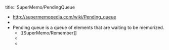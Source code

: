 title:: SuperMemo/PendingQueue

- http://supermemopedia.com/wiki/Pending_queue
-
- Pending queue is a queue of elements that are waiting to be memorized.
	- [[SuperMemo/Remember]]
	-
	-